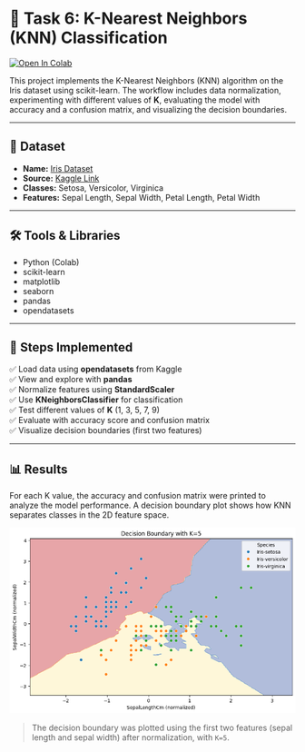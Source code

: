 # 🚀 Task 6: K-Nearest Neighbors (KNN) Classification
[![Open In Colab](https://colab.research.google.com/assets/colab-badge.svg)](https://colab.research.google.com/drive/1NQk1STI-5DW4yhx5Qd_a8j680y-Pm2MC?usp=sharing)


This project implements the K-Nearest Neighbors (KNN) algorithm on the Iris dataset using scikit-learn. The workflow includes data normalization, experimenting with different values of **K**, evaluating the model with accuracy and a confusion matrix, and visualizing the decision boundaries.  

---

## 📂 Dataset

- **Name:** [Iris Dataset](https://github.com/joise-s-arakkal/k-nearest-neighbors-classification/blob/main/Iris.csv) 
- **Source:** [Kaggle Link](https://www.kaggle.com/datasets/uciml/iris)  
- **Classes:** Setosa, Versicolor, Virginica  
- **Features:** Sepal Length, Sepal Width, Petal Length, Petal Width  

---

## 🛠 Tools & Libraries

- Python (Colab)  
- scikit-learn  
- matplotlib  
- seaborn  
- pandas  
- opendatasets  

---

## 📌 Steps Implemented

✅ Load data using **opendatasets** from Kaggle  
✅ View and explore with **pandas**  
✅ Normalize features using **StandardScaler**  
✅ Use **KNeighborsClassifier** for classification  
✅ Test different values of **K** (1, 3, 5, 7, 9)  
✅ Evaluate with accuracy score and confusion matrix  
✅ Visualize decision boundaries (first two features)  

---

## 📊 Results

For each K value, the accuracy and confusion matrix were printed to analyze the model performance. A decision boundary plot shows how KNN separates classes in the 2D feature space.

![Visualize decision boundaries](vis_decision_boundary.png)

> The decision boundary was plotted using the first two features (sepal length and sepal width) after normalization, with `K=5`.  
